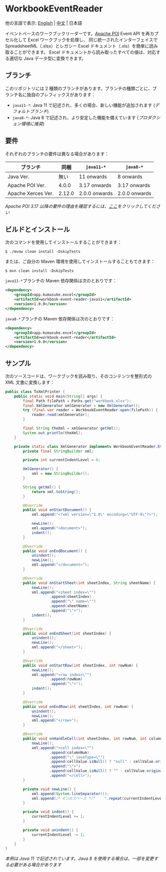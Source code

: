 # WorkbookEventReader
他の言語で表示: [English](README.md) | [中文](README_CN.md) | 日本語

イベントベースのワークブックリーダーです。[Apache POI](https://poi.apache.org/) Event API を再カプセル化して Excel ワークブックを処理し、
同じ統一されたインターフェイスで SpreadsheetML（.xlsx）とレガシー Excel ドキュメント（.xls）を簡単に読み取ることができます。
Excel ドキュメントから読み取ったすべての値は、対応する適切な Java データ型に変換できます。

## ブランチ
このリポジトリには 2 種類のブランチがあります。ブランチの種類ごとに、ブランチ名に独自のプレフィックスがあります：
- `java11-*`: Java 11 で記述され、多くの場合、新しい機能が追加されます (_デフォルトブランチ_)
- `java8-*`: Java 8 で記述され、より安定した機能を備えています (_プロダクション環境に推奨_)

## 要件
それぞれのブランチの要件は異なる場合があります：

| ブランチ             	| 同梱   	| `java11-*`       	| `java8-*`        	|
|--------------------	|---------	|------------------	|------------------	|
| Java Ver.          	| 無い      	| 11 onwards    	| 8 onwards     	|
| Apache POI Ver.    	| 4.0.0   	| 3.17 onwards  	| 3.17 onwards  	|
| Apache Xerces Ver. 	| 2.12.0  	| 2.0.0 onwards 	| 2.0.0 onwards 	|

_Apache POI 3.17 以降の要件の理由を確認するには、[ここ](https://bz.apache.org/bugzilla/show_bug.cgi?id=61034)をクリックしてください_

## ビルドとインストール
次のコマンドを使用してインストールすることができます：
```
$ ./mvnw clean install -DskipTests
```
または、ご自分の Maven 環境を使用してインストールすることもできます：
```
$ mvn clean install -DskipTests
```

`java11-*`ブランチの Maven 依存関係は次のとおりです：
```xml
<dependency>
    <groupId>app.kumasuke.excel</groupId>
    <artifactId>workbook-event-reader-java11</artifactId>
    <version>1.0.0</version>
</dependency>
```
`java8-*`ブランチの Maven 依存関係は次のとおりです：
```xml
<dependency>
    <groupId>app.kumasuke.excel</groupId>
    <artifactId>workbook-event-reader</artifactId>
    <version>1.0.0</version>
</dependency>
```

## サンプル
次のソースコードは、ワークブックを読み取り、そのコンテンツを整形式の XML 文書に変換します：
```java
public class ToXmlPrinter {
    public static void main(String[] args) {
        final Path filePath = Paths.get("workbook.xlsx");
        final XmlGenerator xmlGenerator = new XmlGenerator();
        try (final var reader = WorkbookEventReader.open(filePath)) {
            reader.read(xmlGenerator);
        }

        final String theXml = xmlGenerator.getXml();
        System.out.println(theXml);
    }

    private static class XmlGenerator implements WorkbookEventReader.EventHandler {
        private final StringBuilder xml;

        private int currentIndentLevel = 0;

        XmlGenerator() {
            xml = new StringBuilder();
        }

        String getXml() {
            return xml.toString();
        }

        @Override
        public void onStartDocument() {
            xml.append("<?xml version=\"1.0\" encoding=\"UTF-8\"?>");

            newLine();
            xml.append("<document>");
            indent();
        }

        @Override
        public void onEndDocument() {
            unindent();
            newLine();
            xml.append("</document>");
        }

        @Override
        public void onStartSheet(int sheetIndex, String sheetName) {
            newLine();
            xml.append("<sheet index=\"")
                    .append(sheetIndex)
                    .append("\" name=\"")
                    .append(sheetName)
                    .append("\">");
            indent();
        }

        @Override
        public void onEndSheet(int sheetIndex) {
            unindent();
            newLine();
            xml.append("</sheet>");
        }

        @Override
        public void onStartRow(int sheetIndex, int rowNum) {
            newLine();
            xml.append("<row index=\"")
                    .append(rowNum)
                    .append("\">");
            indent();
        }

        @Override
        public void onEndRow(int sheetIndex, int rowNum) {
            unindent();
            newLine();
            xml.append("</row>");
        }

        @Override
        public void onHandleCell(int sheetIndex, int rowNum, int columnNum, CellValue cellValue) {
            newLine();
            xml.append("<cell index=\"")
                    .append(columnNum)
                    .append("\" javaType=\"")
                    .append(cellValue.isNull() ? "null" : cellValue.originalType().getCanonicalName())
                    .append("\">")
                    .append(cellValue.isNull() ? "" : cellValue.originalValue())
                    .append("</cell>");
        }

        private void newLine() {
            xml.append(System.lineSeparator());
            xml.append(/* 4つのスペース */"    ".repeat(currentIndentLevel));
        }

        private void indent() {
            currentIndentLevel += 1;
        }

        private void unindent() {
            currentIndentLevel -= 1;
        }
    }
}
``` 
_本例は Java 11 で記述されています。Java 8 を使用する場合は、一部を変更する必要がある場合があります_